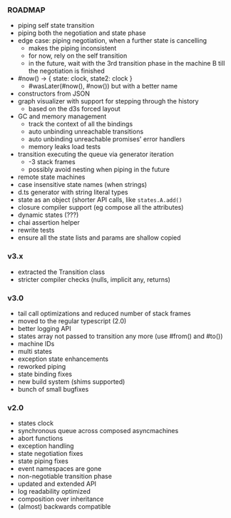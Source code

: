 ### ROADMAP

- piping self state transition
- piping both the negotiation and state phase
- edge case: piping negotiation, when a further state is cancelling
  - makes the piping inconsistent
  - for now, rely on the self transition
  - in the future, wait with the 3rd transition phase in the machine B
    till the negotiation is finished
- #now() -> { state: clock, state2: clock }
  - #wasLater(#now(), #now()) but with a better name
- constructors from JSON
- graph visualizer with support for stepping through the history
  - based on the d3s forced layout
- GC and memory management
  - track the context of all the bindings
  - auto unbinding unreachable transitions
  - auto unbinding unreachable promises' error handlers
  - memory leaks load tests
- transition executing the queue via generator iteration
  - -3 stack frames
  - possibly avoid nesting when piping in the future
- remote state machines
- case insensitive state names (when strings)
- d.ts generator with string literal types
- state as an object (shorter API calls, like `states.A.add()`
- closure compiler support (eg compose all the attributes)
- dynamic states (???)
- chai assertion helper
- rewrite tests
- ensure all the state lists and params are shallow copied

### v3.x

- extracted the Transition class
- stricter compiler checks (nulls, implicit any, returns)

### v3.0

- tail call optimizations and reduced number of stack frames
- moved to the regular typescript (2.0)
- better logging API
- states array not passed to transition any more (use #from() and #to())
- machine IDs
- multi states
- exception state enhancements
- reworked piping
- state binding fixes
- new build system (shims supported)
- bunch of small bugfixes
 
### v2.0
 
- states clock
- synchronous queue across composed asyncmachines
- abort functions
- exception handling
- state negotiation fixes
- state piping fixes
- event namespaces are gone
- non-negotiable transition phase
- updated and extended API
- log readability optimized
- composition over inheritance
- (almost) backwards compatible